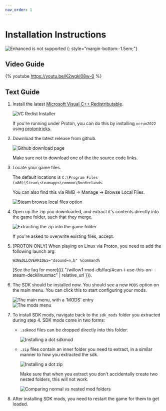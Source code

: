 ```yaml
---
nav_order: 1
---
```


# Installation Instructions

![Enhanced is not supported](/assets/images/willow1-installation/no-enhanced.png)
{: style="margin-bottom:-1.5em;"}

## Video Guide

{% youtube https://youtu.be/K2wgkl08w-0 %}

## Text Guide
1. Install the latest
   [Microsoft Visual C++ Redistributable](https://aka.ms/vs/17/release/vc_redist.x86.exe).

   ![VC Redist Installer](/assets/images/willow1-installation/vcredist.png)
   
   If you're running under Proton, you can do this by installing `vcrun2022` using
   [protontricks](https://github.com/Matoking/protontricks).

2. Download the latest release from github.

   ![Github download page](/assets/images/willow1-installation/download.png)

   Make sure not to download one of the the source code links.

3. Locate your game files.

   The default locations is `C:\Program Files (x86)\Steam\steamapps\common\Borderlands`.

   You can also find this via RMB -> Manage -> Browse Local Files.

   ![Steam browse local files option](/assets/images/willow1-installation/steam-local.png)

4. Open up the zip you downloaded, and extract it's contents directly into the game folder, such
   that they merge.

   ![Extracting the zip into the game folder](/assets/images/willow1-installation/extract-files.png)

   If you're asked to overwrite existing files, accept.

5. \[PROTON ONLY\] When playing on Linux via Proton, you need to add the following launch arg:
   ```
   WINEDLLOVERRIDES="dsound=n,b" %command%
   ```

   [See the faq for more]({{ "/willow1-mod-db/faq/#can-i-use-this-on-steam-decklinuxmac" | relative_url }}).

6. The SDK should be installed now. You should see a new `MODS` option on the main menu. You can
   click this to start configuring your mods.

   ![The main menu, with a 'MODS' entry](/assets/images/willow1-installation/menu-outer.png)    
   ![The mods menu](/assets/images/willow1-installation/menu-inner.png)

7. To install SDK mods, navigate back to the `sdk_mods` folder you extracted during step 4. SDK mods
   come in two forms:
   - `.sdkmod` files can be dropped directly into this folder.

     ![Installing a dot sdkmod](/assets/images/willow1-installation/dot-sdkmod.png)

   - `.zip` files contain an inner folder you need to extract, in a similar manner to how you
     extracted the sdk.

     ![Installing a dot zip](/assets/images/willow1-installation/dot-zip.png)

     Make sure that when you extract you don't accidentally create two nested folders, this will not
     work.

     ![Comparing normal vs nested mod folders](/assets/images/willow1-installation/nested.png)

8. After installing SDK mods, you need to restart the game for them to get loaded.
